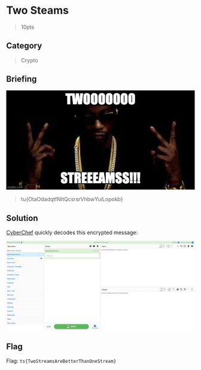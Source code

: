 # Two Steams
> 10pts

## Category
> Crypto

## Briefing
![40wbqj.jpg](40wbqj.jpg)

> tu{OtaOdadqtfNltQcsrsrVhbwYuiLopokb}

## Solution
[CyberChef](https://gchq.github.io/CyberChef/#recipe=Bifid_Cipher_Decode('')&input=dHV7T3RhT2RhZHF0Zk5sdFFjc3JzclZoYndZdWlMb3Bva2J9) quickly decodes this encrypted message:

![CyberChef.png](CyberChef.png)

## Flag
Flag: `ts{TwoStreamsAreBetterThanOneStream}`
